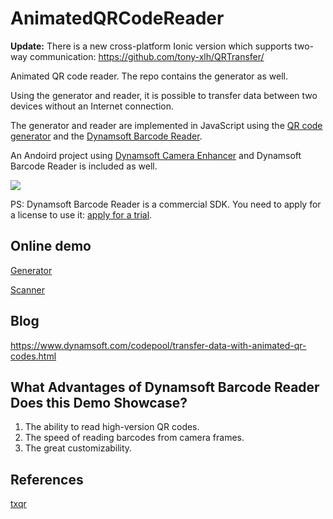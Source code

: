 # AnimatedQRCodeReader

**Update:** There is a new cross-platform Ionic version which supports two-way communication: <https://github.com/tony-xlh/QRTransfer/>

Animated QR code reader. The repo contains the generator as well.

Using the generator and reader, it is possible to transfer data between two devices without an Internet connection.

The generator and reader are implemented in JavaScript using the [QR code generator](https://github.com/kazuhikoarase/qrcode-generator/) and the [Dynamsoft Barcode Reader](https://www.dynamsoft.com/barcode-reader/overview/).

An Andoird project using [Dynamsoft Camera Enhancer](https://www.dynamsoft.com/camera-enhancer/docs/introduction/) and Dynamsoft Barcode Reader is included as well.

![](https://github.com/xulihang/AnimatedQRCodeReader/releases/download/builds/video.gif)

PS: Dynamsoft Barcode Reader is a commercial SDK. You need to apply for a license to use it: [apply for a trial](https://www.dynamsoft.com/customer/license/trialLicense/?product=dbr).

## Online demo

[Generator](https://blog.xulihang.me/AnimatedQRCodeReader/generator/generator.html)

[Scanner](https://blog.xulihang.me/AnimatedQRCodeReader/reader/scanner.html)

## Blog

<https://www.dynamsoft.com/codepool/transfer-data-with-animated-qr-codes.html>

## What Advantages of Dynamsoft Barcode Reader Does this Demo Showcase?

1. The ability to read high-version QR codes.
2. The speed of reading barcodes from camera frames.
3. The great customizability.

## References

[txqr](https://github.com/divan/txqr/)
